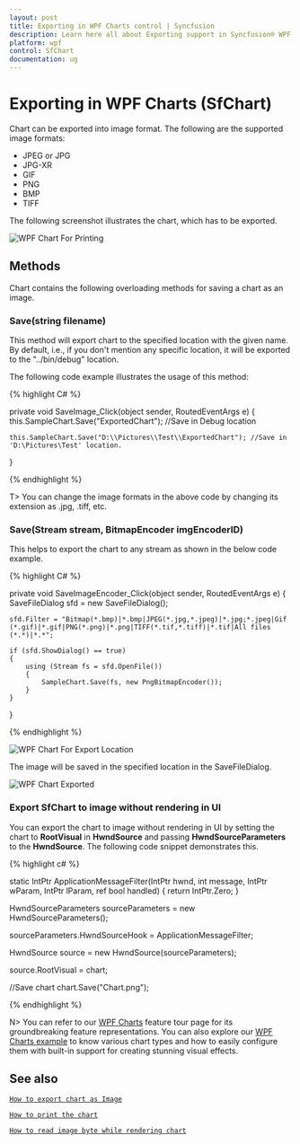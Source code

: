 ```yaml
---
layout: post
title: Exporting in WPF Charts control | Syncfusion
description: Learn here all about Exporting support in Syncfusion® WPF Charts (SfChart) control, its elements and more details.
platform: wpf
control: SfChart
documentation: ug
---
```


# Exporting in WPF Charts (SfChart)

Chart can be exported into image format. The following are the supported image formats:

* JPEG or JPG
* JPG-XR
* GIF
* PNG
* BMP
* TIFF

The following screenshot illustrates the chart, which has to be exported.

![WPF Chart For Printing](Exporting_images/wpf-chart-for-printing.png)

## Methods

Chart contains the following overloading methods for saving a chart as an image.

### Save(string filename)

This method will export chart to the specified location with the given name. By default, i.e., if you don't mention any specific location, it will be exported to the "../bin/debug" location.

The following code example illustrates the usage of this method:

{% highlight C# %}

private void SaveImage_Click(object sender, RoutedEventArgs e)
{
    this.SampleChart.Save("ExportedChart"); //Save in Debug location

    this.SampleChart.Save("D:\\Pictures\\Test\\ExportedChart"); //Save in 'D:\Pictures\Test' location.
}

{% endhighlight %}

T> You can change the image formats in the above code by changing its extension as .jpg, .tiff, etc.

### Save(Stream stream, BitmapEncoder imgEncoderID)

This helps to export the chart to any stream as shown in the below code example.

{% highlight C# %}

private void SaveImageEncoder_Click(object sender, RoutedEventArgs e)
{
    SaveFileDialog sfd = new SaveFileDialog();
    
    sfd.Filter = "Bitmap(*.bmp)|*.bmp|JPEG(*.jpg,*.jpeg)|*.jpg;*.jpeg|Gif (*.gif)|*.gif|PNG(*.png)|*.png|TIFF(*.tif,*.tiff)|*.tif|All files (*.*)|*.*";

    if (sfd.ShowDialog() == true)
    {
        using (Stream fs = sfd.OpenFile())
        {
            SampleChart.Save(fs, new PngBitmapEncoder());
        }
    }
}

{% endhighlight %}

![WPF Chart For Export Location](Exporting_images/wpf-chart-for-export-location.png)

The image will be saved in the specified location in the SaveFileDialog.

![WPF Chart Exported](Exporting_images/wpf-chart-exported.png)

### Export SfChart to image without rendering in UI

You can export the chart to image without rendering in UI by setting the chart to **RootVisual** in **HwndSource** and passing **HwndSourceParameters** to the **HwndSource**. The following code snippet demonstrates this.

{% highlight c# %}

static IntPtr ApplicationMessageFilter(IntPtr hwnd, int message, IntPtr wParam, IntPtr lParam, ref bool handled)
{
    return IntPtr.Zero;
}

HwndSourceParameters sourceParameters = new HwndSourceParameters();

sourceParameters.HwndSourceHook = ApplicationMessageFilter;

HwndSource source = new HwndSource(sourceParameters);

source.RootVisual = chart;

//Save chart
chart.Save("Chart.png");

{% endhighlight %}

N> You can refer to our [WPF Charts](https://www.syncfusion.com/wpf-controls/charts) feature tour page for its groundbreaking feature representations. You can also explore our [WPF Charts example](https://github.com/syncfusion/wpf-demos) to know various chart types and how to easily configure them with built-in support for creating stunning visual effects.

## See also

[`How to export chart as Image`](https://help.syncfusion.com/wpf/charts/exporting)

[`How to print the chart`](https://help.syncfusion.com/wpf/charts/printing)

[`How to read image byte while rendering chart`](https://www.syncfusion.com/kb/2584/how-to-read-image-byte-while-rendering-chart)